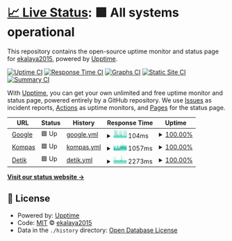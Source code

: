 # [📈 Live Status](https://ekalaya2015.github.io/upptime): <!--live status--> **🟩 All systems operational**

This repository contains the open-source uptime monitor and status page for [ekalaya2015](https://ekalaya2015.github.io/upptime), powered by [Upptime](https://github.com/upptime/upptime).

[![Uptime CI](https://github.com/ekalaya2015/upptime/workflows/Uptime%20CI/badge.svg)](https://github.com/ekalaya2015/upptime/actions?query=workflow%3A%22Uptime+CI%22)
[![Response Time CI](https://github.com/ekalaya2015/upptime/workflows/Response%20Time%20CI/badge.svg)](https://github.com/ekalaya2015/upptime/actions?query=workflow%3A%22Response+Time+CI%22)
[![Graphs CI](https://github.com/ekalaya2015/upptime/workflows/Graphs%20CI/badge.svg)](https://github.com/ekalaya2015/upptime/actions?query=workflow%3A%22Graphs+CI%22)
[![Static Site CI](https://github.com/ekalaya2015/upptime/workflows/Static%20Site%20CI/badge.svg)](https://github.com/ekalaya2015/upptime/actions?query=workflow%3A%22Static+Site+CI%22)
[![Summary CI](https://github.com/ekalaya2015/upptime/workflows/Summary%20CI/badge.svg)](https://github.com/ekalaya2015/upptime/actions?query=workflow%3A%22Summary+CI%22)

With [Upptime](https://upptime.js.org), you can get your own unlimited and free uptime monitor and status page, powered entirely by a GitHub repository. We use [Issues](https://github.com/ekalaya2015/upptime/issues) as incident reports, [Actions](https://github.com/ekalaya2015/upptime/actions) as uptime monitors, and [Pages](https://ekalaya2015.github.io/upptime) for the status page.

<!--start: status pages-->
<!-- This summary is generated by Upptime (https://github.com/upptime/upptime) -->
<!-- Do not edit this manually, your changes will be overwritten -->
<!-- prettier-ignore -->
| URL | Status | History | Response Time | Uptime |
| --- | ------ | ------- | ------------- | ------ |
| <img alt="" src="https://icons.duckduckgo.com/ip3/www.google.com.ico" height="13"> [Google](https://www.google.com) | 🟩 Up | [google.yml](https://github.com/ekalaya2015/upptime/commits/HEAD/history/google.yml) | <details><summary><img alt="Response time graph" src="./graphs/google/response-time-week.png" height="20"> 104ms</summary><br><a href="https://ekalaya2015.github.io/upptime/history/google"><img alt="Response time 102" src="https://img.shields.io/endpoint?url=https%3A%2F%2Fraw.githubusercontent.com%2Fekalaya2015%2Fupptime%2FHEAD%2Fapi%2Fgoogle%2Fresponse-time.json"></a><br><a href="https://ekalaya2015.github.io/upptime/history/google"><img alt="24-hour response time 105" src="https://img.shields.io/endpoint?url=https%3A%2F%2Fraw.githubusercontent.com%2Fekalaya2015%2Fupptime%2FHEAD%2Fapi%2Fgoogle%2Fresponse-time-day.json"></a><br><a href="https://ekalaya2015.github.io/upptime/history/google"><img alt="7-day response time 104" src="https://img.shields.io/endpoint?url=https%3A%2F%2Fraw.githubusercontent.com%2Fekalaya2015%2Fupptime%2FHEAD%2Fapi%2Fgoogle%2Fresponse-time-week.json"></a><br><a href="https://ekalaya2015.github.io/upptime/history/google"><img alt="30-day response time 102" src="https://img.shields.io/endpoint?url=https%3A%2F%2Fraw.githubusercontent.com%2Fekalaya2015%2Fupptime%2FHEAD%2Fapi%2Fgoogle%2Fresponse-time-month.json"></a><br><a href="https://ekalaya2015.github.io/upptime/history/google"><img alt="1-year response time 102" src="https://img.shields.io/endpoint?url=https%3A%2F%2Fraw.githubusercontent.com%2Fekalaya2015%2Fupptime%2FHEAD%2Fapi%2Fgoogle%2Fresponse-time-year.json"></a></details> | <details><summary><a href="https://ekalaya2015.github.io/upptime/history/google">100.00%</a></summary><a href="https://ekalaya2015.github.io/upptime/history/google"><img alt="All-time uptime 100.00%" src="https://img.shields.io/endpoint?url=https%3A%2F%2Fraw.githubusercontent.com%2Fekalaya2015%2Fupptime%2FHEAD%2Fapi%2Fgoogle%2Fuptime.json"></a><br><a href="https://ekalaya2015.github.io/upptime/history/google"><img alt="24-hour uptime 100.00%" src="https://img.shields.io/endpoint?url=https%3A%2F%2Fraw.githubusercontent.com%2Fekalaya2015%2Fupptime%2FHEAD%2Fapi%2Fgoogle%2Fuptime-day.json"></a><br><a href="https://ekalaya2015.github.io/upptime/history/google"><img alt="7-day uptime 100.00%" src="https://img.shields.io/endpoint?url=https%3A%2F%2Fraw.githubusercontent.com%2Fekalaya2015%2Fupptime%2FHEAD%2Fapi%2Fgoogle%2Fuptime-week.json"></a><br><a href="https://ekalaya2015.github.io/upptime/history/google"><img alt="30-day uptime 100.00%" src="https://img.shields.io/endpoint?url=https%3A%2F%2Fraw.githubusercontent.com%2Fekalaya2015%2Fupptime%2FHEAD%2Fapi%2Fgoogle%2Fuptime-month.json"></a><br><a href="https://ekalaya2015.github.io/upptime/history/google"><img alt="1-year uptime 100.00%" src="https://img.shields.io/endpoint?url=https%3A%2F%2Fraw.githubusercontent.com%2Fekalaya2015%2Fupptime%2FHEAD%2Fapi%2Fgoogle%2Fuptime-year.json"></a></details>
| <img alt="" src="https://icons.duckduckgo.com/ip3/kompas.com.ico" height="13"> [Kompas](https://kompas.com) | 🟩 Up | [kompas.yml](https://github.com/ekalaya2015/upptime/commits/HEAD/history/kompas.yml) | <details><summary><img alt="Response time graph" src="./graphs/kompas/response-time-week.png" height="20"> 1057ms</summary><br><a href="https://ekalaya2015.github.io/upptime/history/kompas"><img alt="Response time 818" src="https://img.shields.io/endpoint?url=https%3A%2F%2Fraw.githubusercontent.com%2Fekalaya2015%2Fupptime%2FHEAD%2Fapi%2Fkompas%2Fresponse-time.json"></a><br><a href="https://ekalaya2015.github.io/upptime/history/kompas"><img alt="24-hour response time 1288" src="https://img.shields.io/endpoint?url=https%3A%2F%2Fraw.githubusercontent.com%2Fekalaya2015%2Fupptime%2FHEAD%2Fapi%2Fkompas%2Fresponse-time-day.json"></a><br><a href="https://ekalaya2015.github.io/upptime/history/kompas"><img alt="7-day response time 1057" src="https://img.shields.io/endpoint?url=https%3A%2F%2Fraw.githubusercontent.com%2Fekalaya2015%2Fupptime%2FHEAD%2Fapi%2Fkompas%2Fresponse-time-week.json"></a><br><a href="https://ekalaya2015.github.io/upptime/history/kompas"><img alt="30-day response time 818" src="https://img.shields.io/endpoint?url=https%3A%2F%2Fraw.githubusercontent.com%2Fekalaya2015%2Fupptime%2FHEAD%2Fapi%2Fkompas%2Fresponse-time-month.json"></a><br><a href="https://ekalaya2015.github.io/upptime/history/kompas"><img alt="1-year response time 818" src="https://img.shields.io/endpoint?url=https%3A%2F%2Fraw.githubusercontent.com%2Fekalaya2015%2Fupptime%2FHEAD%2Fapi%2Fkompas%2Fresponse-time-year.json"></a></details> | <details><summary><a href="https://ekalaya2015.github.io/upptime/history/kompas">100.00%</a></summary><a href="https://ekalaya2015.github.io/upptime/history/kompas"><img alt="All-time uptime 100.00%" src="https://img.shields.io/endpoint?url=https%3A%2F%2Fraw.githubusercontent.com%2Fekalaya2015%2Fupptime%2FHEAD%2Fapi%2Fkompas%2Fuptime.json"></a><br><a href="https://ekalaya2015.github.io/upptime/history/kompas"><img alt="24-hour uptime 100.00%" src="https://img.shields.io/endpoint?url=https%3A%2F%2Fraw.githubusercontent.com%2Fekalaya2015%2Fupptime%2FHEAD%2Fapi%2Fkompas%2Fuptime-day.json"></a><br><a href="https://ekalaya2015.github.io/upptime/history/kompas"><img alt="7-day uptime 100.00%" src="https://img.shields.io/endpoint?url=https%3A%2F%2Fraw.githubusercontent.com%2Fekalaya2015%2Fupptime%2FHEAD%2Fapi%2Fkompas%2Fuptime-week.json"></a><br><a href="https://ekalaya2015.github.io/upptime/history/kompas"><img alt="30-day uptime 100.00%" src="https://img.shields.io/endpoint?url=https%3A%2F%2Fraw.githubusercontent.com%2Fekalaya2015%2Fupptime%2FHEAD%2Fapi%2Fkompas%2Fuptime-month.json"></a><br><a href="https://ekalaya2015.github.io/upptime/history/kompas"><img alt="1-year uptime 100.00%" src="https://img.shields.io/endpoint?url=https%3A%2F%2Fraw.githubusercontent.com%2Fekalaya2015%2Fupptime%2FHEAD%2Fapi%2Fkompas%2Fuptime-year.json"></a></details>
| <img alt="" src="https://icons.duckduckgo.com/ip3/www.detik.com.ico" height="13"> [Detik](https://www.detik.com) | 🟩 Up | [detik.yml](https://github.com/ekalaya2015/upptime/commits/HEAD/history/detik.yml) | <details><summary><img alt="Response time graph" src="./graphs/detik/response-time-week.png" height="20"> 2273ms</summary><br><a href="https://ekalaya2015.github.io/upptime/history/detik"><img alt="Response time 2293" src="https://img.shields.io/endpoint?url=https%3A%2F%2Fraw.githubusercontent.com%2Fekalaya2015%2Fupptime%2FHEAD%2Fapi%2Fdetik%2Fresponse-time.json"></a><br><a href="https://ekalaya2015.github.io/upptime/history/detik"><img alt="24-hour response time 2173" src="https://img.shields.io/endpoint?url=https%3A%2F%2Fraw.githubusercontent.com%2Fekalaya2015%2Fupptime%2FHEAD%2Fapi%2Fdetik%2Fresponse-time-day.json"></a><br><a href="https://ekalaya2015.github.io/upptime/history/detik"><img alt="7-day response time 2273" src="https://img.shields.io/endpoint?url=https%3A%2F%2Fraw.githubusercontent.com%2Fekalaya2015%2Fupptime%2FHEAD%2Fapi%2Fdetik%2Fresponse-time-week.json"></a><br><a href="https://ekalaya2015.github.io/upptime/history/detik"><img alt="30-day response time 2293" src="https://img.shields.io/endpoint?url=https%3A%2F%2Fraw.githubusercontent.com%2Fekalaya2015%2Fupptime%2FHEAD%2Fapi%2Fdetik%2Fresponse-time-month.json"></a><br><a href="https://ekalaya2015.github.io/upptime/history/detik"><img alt="1-year response time 2293" src="https://img.shields.io/endpoint?url=https%3A%2F%2Fraw.githubusercontent.com%2Fekalaya2015%2Fupptime%2FHEAD%2Fapi%2Fdetik%2Fresponse-time-year.json"></a></details> | <details><summary><a href="https://ekalaya2015.github.io/upptime/history/detik">100.00%</a></summary><a href="https://ekalaya2015.github.io/upptime/history/detik"><img alt="All-time uptime 100.00%" src="https://img.shields.io/endpoint?url=https%3A%2F%2Fraw.githubusercontent.com%2Fekalaya2015%2Fupptime%2FHEAD%2Fapi%2Fdetik%2Fuptime.json"></a><br><a href="https://ekalaya2015.github.io/upptime/history/detik"><img alt="24-hour uptime 100.00%" src="https://img.shields.io/endpoint?url=https%3A%2F%2Fraw.githubusercontent.com%2Fekalaya2015%2Fupptime%2FHEAD%2Fapi%2Fdetik%2Fuptime-day.json"></a><br><a href="https://ekalaya2015.github.io/upptime/history/detik"><img alt="7-day uptime 100.00%" src="https://img.shields.io/endpoint?url=https%3A%2F%2Fraw.githubusercontent.com%2Fekalaya2015%2Fupptime%2FHEAD%2Fapi%2Fdetik%2Fuptime-week.json"></a><br><a href="https://ekalaya2015.github.io/upptime/history/detik"><img alt="30-day uptime 100.00%" src="https://img.shields.io/endpoint?url=https%3A%2F%2Fraw.githubusercontent.com%2Fekalaya2015%2Fupptime%2FHEAD%2Fapi%2Fdetik%2Fuptime-month.json"></a><br><a href="https://ekalaya2015.github.io/upptime/history/detik"><img alt="1-year uptime 100.00%" src="https://img.shields.io/endpoint?url=https%3A%2F%2Fraw.githubusercontent.com%2Fekalaya2015%2Fupptime%2FHEAD%2Fapi%2Fdetik%2Fuptime-year.json"></a></details>

<!--end: status pages-->

[**Visit our status website →**](https://ekalaya2015.github.io/upptime)

## 📄 License

- Powered by: [Upptime](https://github.com/upptime/upptime)
- Code: [MIT](./LICENSE) © [ekalaya2015](https://ekalaya2015.github.io/upptime)
- Data in the `./history` directory: [Open Database License](https://opendatacommons.org/licenses/odbl/1-0/)
